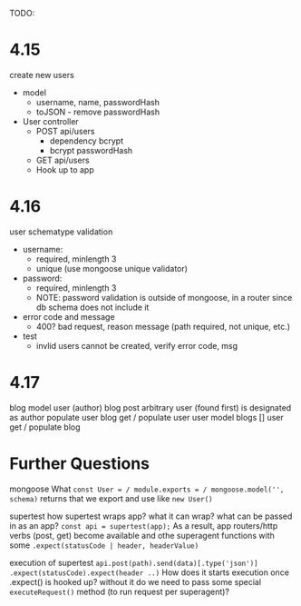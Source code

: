 TODO:
# 4.15
create new users
  + model
    + username, name, passwordHash
    + toJSON - remove passwordHash
  + User controller
    + POST api/users
      + dependency bcrypt
      + bcrypt passwordHash
    + GET api/users
    + Hook up to app

# 4.16

user schematype validation
  + username:
    + required, minlength 3
    + unique (use mongoose unique validator)
  + password:
    + required, minlength 3
    + NOTE: password validation is outside of mongoose, in a router since db schema does not include it
  + error code and message
    + 400? bad request, reason message (path required, not unique, etc.)
  + test
    + invlid users cannot be created, verify error code, msg

# 4.17

blog model
  user (author)
blog post
  arbitrary user (found first) is designated as author
  populate user
blog get /
  populate user
user model
  blogs []
user get /
  populate blog
  


# Further Questions

mongoose
What `const User = / module.exports = / mongoose.model('', schema)` returns that we export and use like `new User()`

supertest
how supertest wraps app? what it can wrap? what can be passed in as an app? 
`const api = supertest(app);`
As a result, app routers/http verbs (post, get) become available and othe superagent functions with some `.expect(statusCode | header, headerValue)`

execution of supertest
`api.post(path).send(data)[.type('json')]
.expect(statusCode).expect(header ..)`
How does it starts execution once .expect() is hooked up? without it do we need to pass some special `executeRequest()` method (to run request per superagent)?


